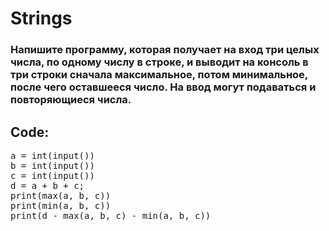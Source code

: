 # Strings

### Напишите программу, которая получает на вход три целых числа, по одному числу в строке, и выводит на консоль в три строки сначала максимальное, потом минимальное, после чего оставшееся число. На ввод могут подаваться и повторяющиеся числа.

## Code:

<pre>
a = int(input())
b = int(input())
c = int(input())
d = a + b + c;
print(max(a, b, c))
print(min(a, b, c))
print(d - max(a, b, c) - min(a, b, c))
